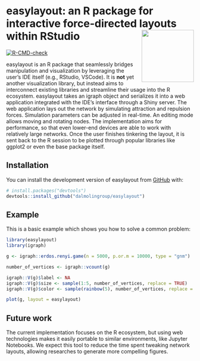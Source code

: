 
<!-- README.md is generated from README.Rmd. Please edit that file -->

# easylayout: an R package for interactive force-directed layouts within RStudio <img src="https://github.com/user-attachments/assets/87ce78cf-53cc-4c07-8238-b138d62a4ca6" height="140" align="right" style="padding-left:10px;" />

<!-- badges: start -->

[![R-CMD-check](https://github.com/dalmolingroup/easylayout/actions/workflows/R-CMD-check.yaml/badge.svg)](https://github.com/dalmolingroup/easylayout/actions/workflows/R-CMD-check.yaml)
<!-- badges: end -->

easylayout is an R package that seamlessly bridges manipulation and
visualization by leveraging the user’s IDE itself (e.g., RStudio,
VSCode). It is **not** yet another visualization library, but instead
aims to interconnect existing libraries and streamline their usage into
the R ecosystem. easylayout takes an igraph object and serializes it
into a web application integrated with the IDE’s interface through a
Shiny server. The web application lays out the network by simulating
attraction and repulsion forces. Simulation parameters can be adjusted
in real-time. An editing mode allows moving and rotating nodes. The
implementation aims for performance, so that even lower-end devices are
able to work with relatively large networks. Once the user finishes
tinkering the layout, it is sent back to the R session to be plotted
through popular libraries like ggplot2 or even the base package itself.

## Installation

You can install the development version of easylayout from
[GitHub](https://github.com/) with:

``` r
# install.packages("devtools")
devtools::install_github("dalmolingroup/easylayout")
```

## Example

This is a basic example which shows you how to solve a common problem:

``` r
library(easylayout)
library(igraph)

g <- igraph::erdos.renyi.game(n = 5000, p.or.m = 10000, type = "gnm")

number_of_vertices <- igraph::vcount(g)

igraph::V(g)$label <- NA
igraph::V(g)$size <- sample(1:5, number_of_vertices, replace = TRUE)
igraph::V(g)$color <- sample(rainbow(5), number_of_vertices, replace = TRUE)

plot(g, layout = easylayout)
```

## Future work

The current implementation focuses on the R ecosystem, but using web
technologies makes it easily portable to similar environments, like
Jupyter Notebooks. We expect this tool to reduce the time spent tweaking
network layouts, allowing researches to generate more compelling
figures.
